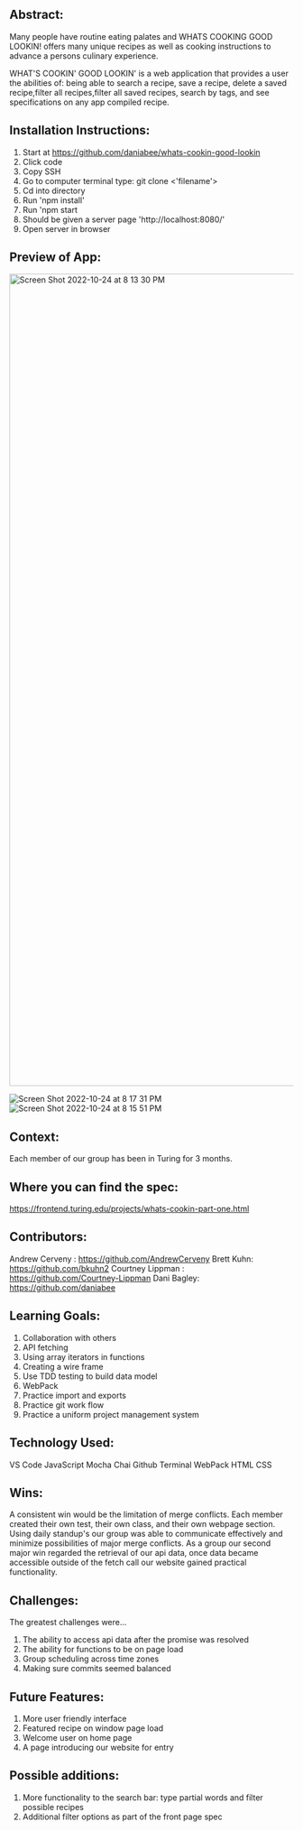 ## Abstract:
Many people have routine eating palates and WHATS COOKING GOOD LOOKIN! offers many unique recipes as well as cooking instructions to advance a persons culinary experience. 

WHAT'S COOKIN' GOOD LOOKIN' is a web application that provides a user the abilities of: being able to search a recipe, save a recipe, delete a saved recipe,filter all recipes,filter all saved recipes, search by tags, and see specifications on any app compiled recipe. 

## Installation Instructions:
1. Start at https://github.com/daniabee/whats-cookin-good-lookin
2. Click code
3. Copy SSH 
4. Go to computer terminal type: git clone <'filename'>
5. Cd into directory 
6. Run 'npm install'
7. Run 'npm start
8. Should be given a server page 'http://localhost:8080/'
9. Open server in browser  


## Preview of App:
<img width="1440" alt="Screen Shot 2022-10-24 at 8 13 30 PM" src="https://user-images.githubusercontent.com/104169837/197666775-c296a35d-3ca9-49ce-bdcd-e143570218cf.png">

![Screen Shot 2022-10-24 at 8 17 31 PM](https://user-images.githubusercontent.com/104169837/197667211-50e61a41-8a52-40fa-b88f-2cb569acf62d.png)
![Screen Shot 2022-10-24 at 8 15 51 PM](https://user-images.githubusercontent.com/104169837/197667308-2cf09813-f89f-4eee-b103-5ae1e2b8332a.png)




## Context:
Each member of our group has been in Turing for 3 months. 

## Where you can find the spec:
https://frontend.turing.edu/projects/whats-cookin-part-one.html

## Contributors:
Andrew Cerveny : https://github.com/AndrewCerveny
Brett Kuhn: https://github.com/bkuhn2
Courtney Lippman : https://github.com/Courtney-Lippman
Dani Bagley: https://github.com/daniabee

## Learning Goals:
1. Collaboration with others 
2. API fetching
3. Using array iterators in functions 
4. Creating a wire frame
5. Use TDD testing to build data model
6. WebPack 
7. Practice import and exports
8. Practice git work flow 
9. Practice a uniform project management system

## Technology Used:
VS Code
JavaScript
Mocha
Chai
Github
Terminal
WebPack
HTML
CSS
## Wins:
A consistent win would be the limitation of merge conflicts. Each member created their own test, their own class, and their own webpage section. Using daily standup's our group was able to communicate effectively and minimize possibilities of major merge conflicts. As a group our second major win regarded the retrieval of our api data, once data became accessible outside of the fetch call our website gained practical functionality. 

## Challenges:
The greatest challenges were...

1. The ability to access api data after the promise was resolved 
2. The ability for functions to be on page load  
3. Group scheduling across time zones
4. Making sure commits seemed balanced 

## Future Features:
1. More user friendly interface
2. Featured recipe on window page load
3. Welcome user on home page
4. A page introducing our website for entry

 
## Possible additions:
1. More functionality to the search bar:  type partial words and filter possible recipes 
2. Additional filter options as part of the front page spec 
